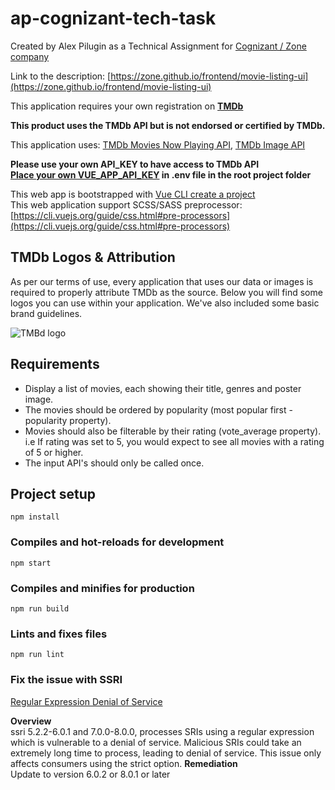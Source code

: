 # ap-cognizant-tech-task

Created by Alex Pilugin as a Technical Assignment for [Cognizant / Zone company](https://www.cognizant.com/en-uk/)  

Link to the description: [https://zone.github.io/frontend/movie-listing-ui](https://zone.github.io/frontend/movie-listing-ui)    

This application requires your own registration on **[TMDb](https://www.themoviedb.org/account/signup)**

**This product uses the TMDb API but is not endorsed or certified by TMDb.**

This application uses: [TMDb Movies Now Playing API](https://developers.themoviedb.org/3/movies/get-now-playing), 
[TMDb Image API](https://developers.themoviedb.org/3/getting-started/images)

**Please use your own API_KEY to have access to TMDb API**     
**[Place your own VUE_APP_API_KEY](https://cli.vuejs.org/guide/mode-and-env.html#example-staging-mode) in .env file in the root project folder**    


This web app is bootstrapped with [Vue CLI create a project](https://cli.vuejs.org/guide/creating-a-project.html)        
This web application support SCSS/SASS preprocessor: [https://cli.vuejs.org/guide/css.html#pre-processors](https://cli.vuejs.org/guide/css.html#pre-processors)     

## TMDb Logos & Attribution
As per our terms of use, every application that uses our data or images is required to properly attribute TMDb as the source. Below you will find some logos you can use within your application. We've also included some basic brand guidelines.

![TMBd logo](https://www.themoviedb.org/assets/2/v4/logos/v2/blue_square_2-d537fb228cf3ded904ef09b136fe3fec72548ebc1fea3fbbd1ad9e36364db38b.svg)

## Requirements

- Display a list of movies, each showing their title, genres and poster image.
- The movies should be ordered by popularity (most popular first - popularity property).
- Movies should also be filterable by their rating (vote_average property). i.e If rating was set to 5, you would expect to see all movies with a rating of 5 or higher.
- The input API's should only be called once.

## Project setup
```
npm install
```

### Compiles and hot-reloads for development
```
npm start
```

### Compiles and minifies for production
```
npm run build
```

### Lints and fixes files
```
npm run lint
```

### Fix the issue with SSRI
[Regular Expression Denial of Service](https://www.npmjs.com/advisories/565/versions)

**Overview**     
ssri 5.2.2-6.0.1 and 7.0.0-8.0.0, processes SRIs using a regular expression which is vulnerable to a denial of service. Malicious SRIs could take an extremely long time to process, leading to denial of service. This issue only affects consumers using the strict option.
**Remediation**    
Update to version 6.0.2 or 8.0.1 or later     